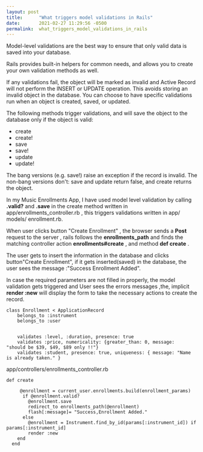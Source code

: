 ```yaml
---
layout: post
title:      "What triggers model validations in Rails"
date:       2021-02-27 11:29:56 -0500
permalink:  what_triggers_model_validations_in_rails
---
```



Model-level validations are the best way to ensure that only valid data is saved into your database. 

Rails provides built-in helpers for common needs, and allows you to create your own validation methods as well.

If any validations fail, the object will be marked as invalid and Active Record will not perform the INSERT or UPDATE operation. This avoids storing an invalid object in the database. You can choose to have specific validations run when an object is created, saved, or updated.

The following methods trigger validations, and will save the object to the database only if the object is valid:

* create
* create!
* save
* save!
* update
* update!

The bang versions (e.g. save!) raise an exception if the record is invalid. The non-bang versions don't: save and update return false, and create returns the object.

In my Music Enrollments App, I have used model level validation by calling **.valid?**  and **.save** in the create method written in app/enrollments_controller.rb , this triggers validations written in app/ models/ enrollment.rb. 

When user clicks  button "Create Enrollment" , the browser sends a **Post** request to the server , rails follows the **enrollments_path** and finds the matching controller action  **enrollments#create** , and method **def create** . 

The user gets to insert the information in the database and clicks button"Create Enrollment", if it gets inserted(saved) in the database, the user sees the message :"Success Enrollment Added".

In case the required parameters are not filled in properly, the model validation gets triggered and User sees the errors messages ,the, implicit **render :new** will display the form to take the necessary actions to create the record.

```
class Enrollment < ApplicationRecord
    belongs_to :instrument
    belongs_to :user


    validates :level, :duration, presence: true
    validates :price, numericality: {greater_than: 0, message:  "should be $39, $49, $89 only !!"}
    validates :student, presence: true, uniqueness: { message: "Name is already taken." }

```

app/controllers/enrollments_controller.rb

```
def create
  
     @enrollment = current_user.enrollments.build(enrollment_params)
      if @enrollment.valid?
        @enrollment.save
        redirect_to enrollments_path(@enrollment)
        flash[:message]= "Success,Enrollment Added."
      else
        @enrollment = Instrument.find_by_id(params[:instrument_id]) if params[:instrument_id]
        render :new
    end
  end
```




